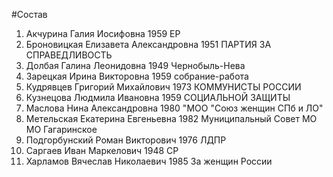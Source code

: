 #Состав
1. Акчурина Галия Иосифовна 1959 ЕР
2. Броновицкая Елизавета Александровна 1951 ПАРТИЯ ЗА СПРАВЕДЛИВОСТЬ
3. Долбая Галина Леонидовна 1949 Чернобыль-Нева
4. Зарецкая Ирина Викторовна 1959 собрание-работа
5. Кудрявцев Григорий Михайлович 1973 КОММУНИСТЫ РОССИИ
6. Кузнецова Людмила Ивановна 1959 СОЦИАЛЬНОЙ ЗАЩИТЫ
7. Маслова Нина Александровна 1980 \"МОО \"Союз женщин СПб и ЛО\"
8. Метельская Екатерина Евгеньевна 1982 Муниципальный Совет МО МО Гагаринское
9. Подгорбунский Роман Викторович 1976 ЛДПР
10. Саргаев Иван Маркелович 1948 СР
11. Харламов Вячеслав Николаевич 1985 За женщин России
